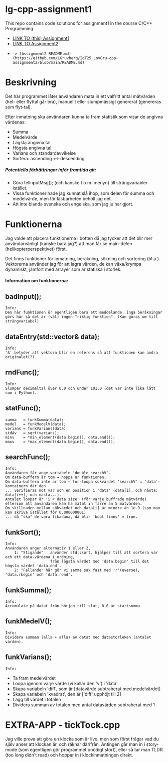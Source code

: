 # lg-cpp-assignment1
This repo contains code solutions for assignment1 in the course C/C++ Programming

- [LINK TO (this) Assignment1](https://github.com/LGruvberg/IoT25_LovGru-cpp-assignment1)
- [LINK TO Assignment2](https://github.com/LGruvberg/IoT25_LovGru-cpp-assignment2)
-     -> [Assignment2 README.md](https://github.com/LGruvberg/IoT25_LovGru-cpp-assignment2/blob/main/README.md)

# Beskrivning
Det här programmet låter användaren mata in ett valfritt antal mätvärden (hel- eller flyttal går bra), manuellt eller slumpmässigt genererat (genereras som flyt-tal).

Efter inmatning ska användaren kunna ta fram statistik som visar de angivna värdenas: 
-   Summa
-   Medelvärde
-   Lägsta angivna tal
-   Högsta angivna tal
-   Varians och standardavvikelse
-   Sortera: ascending ↔ descending

##### Potentiella förbättringar inför framtida git:
-   Göra felInputMsg(); (och kanske t.o.m. menyn) till strängvariabler istället.
-   Vissa funktioner hade jag kunnat slå ihop, som delen för summa och medelvärde, men för läsbarheten behöll jag det.
-   Att inte blanda svenska och engelska, som jag ju har gjort.

# Funktionerna
Jag valde att placera funktionerna i botten då jag tycker att det blir mer användarvänligt (kanske bara jag?) att 
man får se main-delen (helikopterperspektivet) först.

Det finns funktioner för inmatning, beräkning, sökning och sortering (bl.a.).
Vektorerna använder jag för att lagra värden, de kan växa/krympa dynamiskt, jämfört med arrayer som är statiska i storlek.


#### Information om funktionerna:
## badInput();  
    Info: 
    Den här funktionen ör egentligen bara ett meddelande, inga beräkningar görs här så det är (väl) ingen "riktig funktion". (Kan göras om till strängvariabel)
## dataEntry(std::vector<double>& data);
    Info: 
    '&' betyder att vektorn blir en referens så att funktionen kan ändra originalet(?)
## rndFunc();
    Info: 
    Slumpar decimaltal över 0.0 och under 101.0 (det var inte lika lätt som i Python).
## statFunc();
    summa   = funkSumma(data);                          
    medel   = funkMedelV(data);                         
    varians = funkVarians(data);                        
    stdAv   = sqrt(varians);                            
    minv    = *min_element(data.begin(), data.end());   
    maxv    = *max_element(data.begin(), data.end());   
    
## searchFunc();
    Info: 
    Användaren får ange variabeln 'double searchV'. 
    Om data-buffern är tom → hoppa ur funktionen.
    Om data-buffern inte är tom → for-loopa sökvärdet 'searchV' i 'data'-kontainern där den 
    ... verifieras mot var och en position i 'data' (data[i], och nästa: data[i++], och nästa...).
    Antalet loopar är 'i < data.size' (för varje buffrade mätvärde) eftersom att användaren kan ha matat in färre än 5 mätvärden.
    Om skillnaden mellan sökvärdet och data[i] är mindre än 1e-9 (som man kan skriva istället för 0.000000001)
    ... då "ska" de vara likadana, då blir 'bool finns' = true.
## funkSort();
    Info: 
    Användaren anger alternativ 1 eller 2,
        1: "Stigande"   använder std::sort, hjälper till att sortera var och ett data-värdena i ordning, 
                        från lägsta värdet med 'data.begin' till det högsta värdet 'data.end'.
        2: "Fallande" här gör vi samma sak fast med 'r'(everse), 'data.rbegin' och 'data.rend'.
## funkSumma();
    Info:
    Accumulate på datat från början till slut, 0.0 är startsumma
## funkMedelV();
    Info:
    Dividera summan (alla + alla) av datat med datastorleken (antalet värden).
## funkVarians();
    Info: 
-    Ta fram medelvärdet
-    Loopa igenom varje värde (vi kallar den 'v') i 'data'
-    Skapa variabeln 'diff', som är [datavärde subtraherat med medelvärdet]
-    Skapa variabeln 'kvadrat', den är ['diff' upphöjt till 2]
-    Lägg till värdet i totalen
-    Dividera summan av totalen med antal datavärden subtraherat med 1

# EXTRA-APP -   tickTock.cpp
Jag ville prova att göra en klocka som är live, men som först frågar vad du själv anser att klockan är, och räknar därifrån. 
Antingen går man in i story-mode (som egentligen gör programmet onödigt stort), eller så tar man TLDR (too long didn't read) och hoppar in i klockinmatningen direkt.
